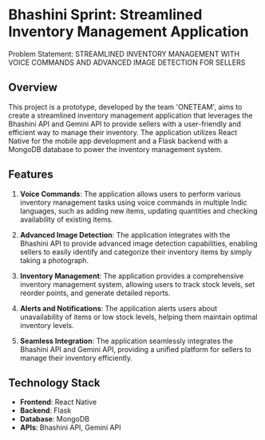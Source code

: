 # Bhashini Sprint: Streamlined Inventory Management Application

Problem Statement: STREAMLINED INVENTORY MANAGEMENT WITH VOICE COMMANDS AND ADVANCED IMAGE DETECTION FOR SELLERS

## Overview

This project is a prototype, developed by the team 'ONETEAM', aims to create a streamlined inventory management application that leverages the Bhashini API and Gemini API to provide sellers with a user-friendly and efficient way to manage their inventory. The application utilizes React Native for the mobile app development and a Flask backend with a MongoDB database to power the inventory management system.

## Features

1. **Voice Commands**: The application allows users to perform various inventory management tasks using voice commands in multiple Indic languages, such as adding new items, updating quantities and checking availability of existing items.

2. **Advanced Image Detection**: The application integrates with the Bhashini API to provide advanced image detection capabilities, enabling sellers to easily identify and categorize their inventory items by simply taking a photograph.

3. **Inventory Management**: The application provides a comprehensive inventory management system, allowing users to track stock levels, set reorder points, and generate detailed reports.

4. **Alerts and Notifications**: The application alerts users about unavailability of items or low stock levels, helping them maintain optimal inventory levels.

5. **Seamless Integration**: The application seamlessly integrates the Bhashini API and Gemini API, providing a unified platform for sellers to manage their inventory efficiently.

## Technology Stack

- **Frontend**: React Native
- **Backend**: Flask
- **Database**: MongoDB
- **APIs**: Bhashini API, Gemini API
